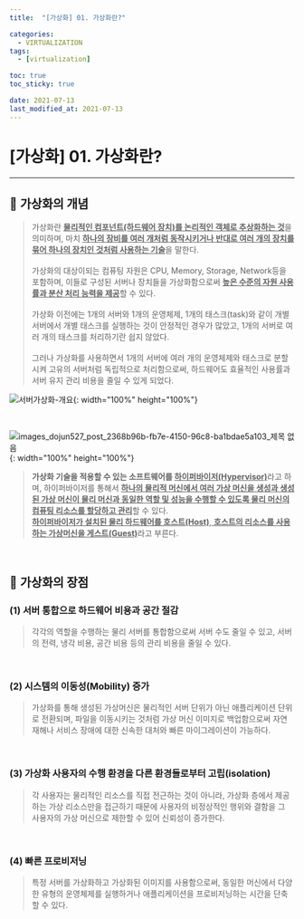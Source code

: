 ```yaml
---
title:  "[가상화] 01. 가상화란?" 

categories:
  - VIRTUALIZATION
tags:
  - [virtualization]

toc: true
toc_sticky: true

date: 2021-07-13
last_modified_at: 2021-07-13
---
```

# [가상화] 01. 가상화란?
---

<style>
table {
    font-size: 12pt;
}
table th:first-of-type {
    width: 5%;
}
table th:nth-of-type(2) {
    width: 15%;
}
table th:nth-of-type(3) {
    width: 50%;
}
table th:nth-of-type(4) {
    width: 30%;
}
</style>

## 🔔 가상화의 개념

> 가상화란 <u>**물리적인 컴포넌트(하드웨어 장치)를 논리적인 객체로 추상화하는 것**</u>을 의미하며, 마치 <u>**하나의 장비를 여러 개처럼 동작시키거나 반대로 여러 개의 장치를 묶어 하나의 장치인 것처럼 사용하는 기술**</u>을 말한다. <br><br>
가상화의 대상이되는 컴퓨팅 자원은 CPU, Memory, Storage, Network등을 포함하며, 이들로 구성된 서버나 장치들을 가상화함으로써 <u>**높은 수준의 자원 사용률과 분산 처리 능력을 제공**</u>할 수 있다. <br><br>
가상화 이전에는 1개의 서버와 1개의 운영체제, 1개의 태스크(task)와 같이 개별 서버에서 개별 태스크를 실행하는 것이 안정적인 경우가 많았고, 1개의 서버로 여러 개의 태스크를 처리하기란 쉽지 않았다. <br><br>
그러나 가상화를 사용하면서 1개의 서버에 여러 개의 운영체제와 태스크로 분할시켜 고유의 서버처럼 독립적으로 처리함으로써, 하드웨어도 효율적인 사용률과 서버 유지 관리 비용을 줄일 수 있게 되었다.

![서버가상화-개요](https://user-images.githubusercontent.com/42735894/222967765-9d369bc1-cce7-42e7-927a-f46b1521e5c4.png){: width="100%" height="100%"}

<br>

![images_dojun527_post_2368b96b-fb7e-4150-96c8-ba1bdae5a103_제목 없음](https://user-images.githubusercontent.com/42735894/222967769-48df3aaa-c68d-4381-b3f0-d2e9c81701af.png){: width="100%" height="100%"}

> **가상화 기술을 적용할 수 있는 소프트웨어를 <u>하이퍼바이저(Hypervisor)**</u>라고 하며, 하이퍼바이저를 통해서 <u>**하나의 물리적 머신에서 여러 가상 머신을 생성과 생성된 가상 머신이 물리 머신과 동일한 역할 및 성능을 수행할 수 있도록 물리 머신의 컴퓨팅 리소스를 할당하고 관리**</u>할 수 있다. <br>
<u>**하이퍼바이저가 설치된 물리 하드웨어를 호스트(Host)**, **호스트의 리소스를 사용하는 가상머신을 게스트(Guest)**</u>라고 부른다.

<br>

## 🔔 가상화의 장점

### (1) 서버 통합으로 하드웨어 비용과 공간 절감

> 각각의 역할을 수행하는 물리 서버를 통합함으로써 서버 수도 줄일 수 있고, 서버의 전력, 냉각 비용, 공간 비용 등의 관리 비용을 줄일 수 있다.

<br>

### (2) 시스템의 이동성(Mobility) 증가

> 가상화를 통해 생성된 가상머신은 물리적인 서버 단위가 아닌 애플리케이션 단위로 전환되며, 파일을 이동시키는 것처럼 가상 머신 이미지로 백업함으로써 자연재해나 서비스 장애에 대한 신속한 대처와 빠른 마이그레이션이 가능하다.

<br>

### (3) 가상화 사용자의 수행 환경을 다른 환경들로부터 고립(isolation)

> 각 사용자는 물리적인 리소스를 직접 전근하는 것이 아니라, 가상화 층에서 제공하는 가상 리소스만을 접근하기 때문에 사용자의 비정상적인 행위와 결함을 그 사용자의 가상 머신으로 제한할 수 있어 신뢰성이 증가한다.

<br>

### (4) 빠른 프로비저닝

> 특정 서버를 가상화하고 가상화된 이미지를 사용함으로써, 동일한 머신에서 다양한 유형의 운영체제를 실행하거나 애플리케이션을 프로비저닝하는 시간을 단축할 수 있다.

<br>